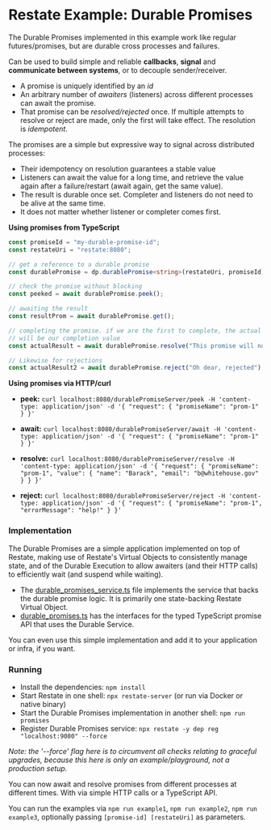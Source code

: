 # Restate Example: Durable Promises

The Durable Promises implemented in this example work like regular futures/promises,
but are durable cross processes and failures.

Can be used to build simple and reliable **callbacks**,
**signal** and **communicate between systems**, or to decouple sender/receiver.

* A promise is uniquely identified by an _id_
* An arbitrary number of _awaiters_ (listeners) across different
  processes can await the promise. 
* That promise can be _resolved/rejected_ once. If multiple attempts
  to resolve or reject are made, only the first will take effect. The
  resolution is _idempotent_.
 
The promises are a simple but expressive way to signal across distributed
processes:

* Their idempotency on resolution guarantees a stable value
* Listeners can await the value for a long time, and retrieve the value
  again after a failure/restart (await again, get the same value).
* The result is durable once set. Completer and listeners do not need to
  be alive at the same time.
* It does not matter whether listener or completer comes first. 

**Using promises from TypeScript**

```typescript
const promiseId = "my-durable-promise-id";
const restateUri = "restate:8080";

// get a reference to a durable promise
const durablePromise = dp.durablePromise<string>(restateUri, promiseId);

// check the promise without blocking
const peeked = await durablePromise.peek();

// awaiting the result
const resultProm = await durablePromise.get();

// completing the promise. if we are the first to complete, the actual result
// will be our completion value
const actualResult = await durablePromise.resolve("This promise will notify everyone");

// Likewise for rejections
const actualResult2 = await durablePromise.reject("Oh dear, rejected");
```

**Using promises via HTTP/curl**

* **peek:** `curl localhost:8080/durablePromiseServer/peek -H 'content-type: application/json' -d '{ "request": { "promiseName": "prom-1" } }'`

* **await:** `curl localhost:8080/durablePromiseServer/await -H 'content-type: application/json' -d '{ "request": { "promiseName": "prom-1" } }'`

* **resolve:** `curl localhost:8080/durablePromiseServer/resolve -H 'content-type: application/json' -d '{ "request": { "promiseName": "prom-1", "value": { "name": "Barack", "email": "b@whitehouse.gov" } } }'`

* **reject:** `curl localhost:8080/durablePromiseServer/reject -H 'content-type: application/json' -d '{ "request": { "promiseName": "prom-1", "errorMessage": "help!" } }'`


### Implementation

The Durable Promises are a simple application implemented on top of Restate, making
use of Restate's Virtual Objects to consistently manage state, and of the Durable
Execution to allow awaiters (and their HTTP calls) to efficiently wait (and suspend
while waiting).

* The [durable_promises_service.ts](src/dp/durable_promises_service.ts) file implements
  the service that backs the durable promise logic. It is primarily one state-backing
  Restate Virtual Object.
* [durable_promises.ts](src/dp/durable_promises.ts) has the interfaces for the typed
  TypeScript promise API that uses the Durable Service.

You can even use this simple implementation and add it to your application or infra,
if you want.

### Running

* Install the dependencies: `npm install`
* Start Restate in one shell: `npx restate-server` (or run via Docker or native binary)
* Start the Durable Promises implementation in another shell: `npm run promises`
* Register Durable Promises service: `npx restate -y dep reg "localhost:9080" --force`

_Note: the '--force' flag here is to circumvent all checks relating to graceful upgrades,
because this here is only an example/playground, not a production setup._

You can now await and resolve promises from different processes at different times.
With via simple HTTP calls or a TypeScript API.

You can run the examples via `npm run example1`, `npm run example2`, `npm run example3`,
optionally passing `[promise-id] [restateUri]` as parameters.